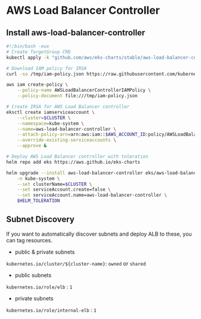 # AWS Load Balancer Controller

## Install aws-load-balancer-controller

```bash
#!/bin/bash -eux
# Create TargetGroup CRD
kubectl apply -k "github.com/aws/eks-charts/stable/aws-load-balancer-controller//crds?ref=master" &

# Download IAM policy for IRSA
curl -so /tmp/iam-policy.json https://raw.githubusercontent.com/kubernetes-sigs/aws-load-balancer-controller/v2.5.1/docs/install/iam_policy.json

aws iam create-policy \
    --policy-name AWSLoadBalancerControllerIAMPolicy \
    --policy-document file:///tmp/iam-policy.json

# Create IRSA for AWS Load Balancer controller
eksctl create iamserviceaccount \
    --cluster=$CLUSTER \
    --namespace=kube-system \
    --name=aws-load-balancer-controller \
    --attach-policy-arn=arn:aws:iam::$AWS_ACCOUNT_ID:policy/AWSLoadBalancerControllerIAMPolicy \
    --override-existing-serviceaccounts \
    --approve &

# Deploy AWS Load Balancer controller with toleration
helm repo add eks https://aws.github.io/eks-charts

helm upgrade --install aws-load-balancer-controller eks/aws-load-balancer-controller \
    -n kube-system \
    --set clusterName=$CLUSTER \
    --set serviceAccount.create=false \
    --set serviceAccount.name=aws-load-balancer-controller \
    $HELM_TOLERATION
```

## Subnet Discovery

If you want to automatically discover subnets and deploy ALB to these, you can tag resources.

- public & private subnets

`kubernetes.io/cluster/${cluster-name}`: `owned` or `shared`

- public subnets

`kubernetes.io/role/elb` : `1`

- private subnets

`kubernetes.io/role/internal-elb` : `1`
